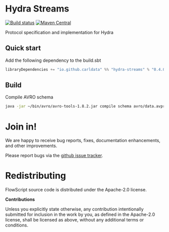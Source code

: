 # Hydra Streams

[![Build status](https://travis-ci.org/carldata/hydra-streams.svg?branch=master)](https://travis-ci.org/carldata/hydra-streams)
[![Maven Central](https://maven-badges.herokuapp.com/maven-central/io.github.carldata/hydra-streams_2.12/badge.svg)](https://maven-badges.herokuapp.com/maven-central/io.github.carldata/hydra-streams_2.12)

Protocol specification and implementation for Hydra

## Quick start
 
 Add the following dependency to the build.sbt
 ```scala
 libraryDependencies += "io.github.carldata" %% "hydra-streams" % "0.4.0"
 ```


## Build

Compile AVRO schema

```bash
java -jar ~/bin/avro/avro-tools-1.8.2.jar compile schema avro/data.avpr src/test/scala
```


# Join in!

We are happy to receive bug reports, fixes, documentation enhancements,
and other improvements.

Please report bugs via the
[github issue tracker](http://github.com/carldata/hydra-streams/issues).



# Redistributing

FlowScript source code is distributed under the Apache-2.0 license.

**Contributions**

Unless you explicitly state otherwise, any contribution intentionally submitted
for inclusion in the work by you, as defined in the Apache-2.0 license, shall be
licensed as above, without any additional terms or conditions.
